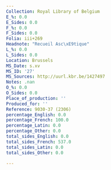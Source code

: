 ```yaml
---
Collection: Royal Library of Belgium
E_%: 0.0
E_Sides: 0.0
F_%: 0.0
F_Sides: 0.0
Folia: iii+269
Headnote: "Recueil Asc\xE9tique"
L_%: 0.0
L_Sides: 0.0
Location: Brussels
MS_Date: s.xv
MS_ID: '27'
MS_Sources: http://uurl.kbr.be/1427497
Notes: .nan
O_%: 0.0
O_Sides: 0.0
Place_of_production: ''
Produced_for: ''
Reference: 9030-37 (2306)
percentage_English: 0.0
percentage_French: 100.0
percentage_Latin: 0.0
percentage_Other: 0.0
total_sides_English: 0.0
total_sides_French: 537.0
total_sides_Latin: 0.0
total_sides_Other: 0.0

---
```

